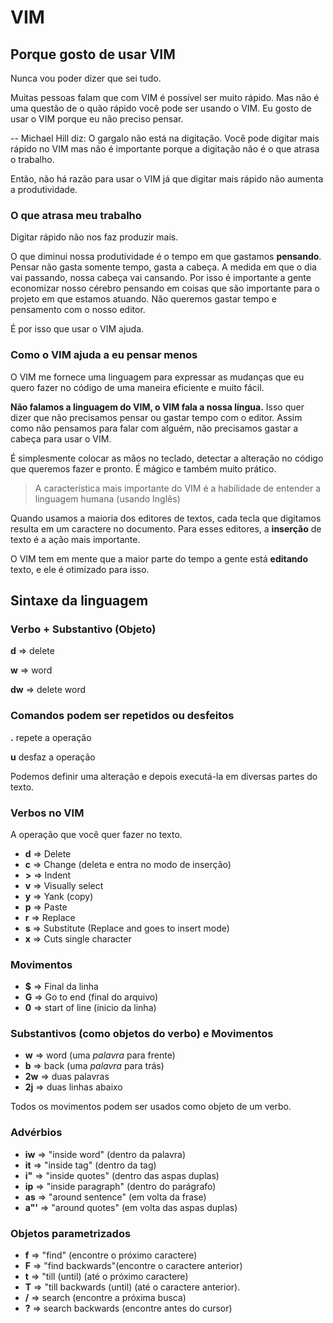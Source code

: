 # VIM

## Porque gosto de usar VIM

Nunca vou poder dizer que sei tudo.

Muitas pessoas falam que com VIM é possível ser muito rápido.
Mas não é uma questão de o quão rápido você pode ser usando o VIM.
Eu gosto de usar o VIM porque eu não preciso pensar.

-- Michael Hill diz: O gargalo não está na digitação.
Você pode digitar mais rápido no VIM mas não é importante porque a digitação não
é o que atrasa o trabalho.

Então, não há razão para usar o VIM já que digitar mais rápido não aumenta a produtividade.

### O que atrasa meu trabalho

Digitar rápido não nos faz produzir mais.

O que diminui nossa produtividade é o tempo em que gastamos **pensando**.
Pensar não gasta somente tempo, gasta a cabeça.
A medida em que o dia vai passando, nossa cabeça vai cansando.
Por isso é importante a gente economizar nosso cérebro pensando em coisas que
são importante para o projeto em que estamos atuando.
Não queremos gastar tempo e pensamento com o nosso editor.

É por isso que usar o VIM ajuda.

### Como o VIM ajuda a eu pensar menos

O VIM me fornece uma linguagem para expressar as mudanças que eu quero fazer
no código de uma maneira eficiente e muito fácil.

**Não falamos a linguagem do VIM, o VIM fala a nossa língua.**
Isso quer dizer que não precisamos pensar ou gastar tempo com o editor.
Assim como não pensamos para falar com alguém,
não precisamos gastar a cabeça para usar o VIM.

É simplesmente colocar as mãos no teclado,
detectar a alteração no código que queremos fazer e pronto.
É mágico e também muito prático.

> A característica mais importante do VIM
é a habilidade de entender a linguagem humana (usando Inglês)

Quando usamos a maioria dos editores de textos,
cada tecla que digitamos resulta em um caractere no documento.
Para esses editores, a **inserção** de texto é a ação mais importante.

O VIM tem em mente que a maior parte do tempo a gente está **editando** texto,
e ele é otimizado para isso.

## Sintaxe da linguagem

### Verbo + Substantivo (Objeto)

**d** => delete

**w** => word

**dw** => delete word

### Comandos podem ser repetidos ou desfeitos

**.** repete a operação

**u** desfaz a operação

Podemos definir uma alteração e depois executá-la em
diversas partes do texto.

### Verbos no VIM

A operação que você quer fazer no texto.

* **d** => Delete
* **c** => Change (deleta e entra no modo de inserção)
* **>** => Indent
* **v** => Visually select
* **y** => Yank (copy)
* **p** => Paste
* **r** => Replace
* **s** => Substitute (Replace and goes to insert mode)
* **x** => Cuts single character

### Movimentos

* **$** => Final da linha
* **G** => Go to end (final do arquivo)
* **0** => start of line (inicio da linha)

### Substantivos (como objetos do verbo) e Movimentos

* **w** => word (uma *palavra* para frente)
* **b** => back (uma *palavra* para trás)
* **2w** => duas palavras
* **2j** => duas linhas abaixo

Todos os movimentos podem ser usados como objeto de um verbo.

### Advérbios

* **iw** => "inside word" (dentro da palavra)
* **it** => "inside tag" (dentro da tag)
* **i"** => "inside quotes" (dentro das aspas duplas)
* **ip** => "inside paragraph" (dentro do parágrafo)
* **as** => "around sentence" (em volta da frase)
* **a"'** => "around quotes" (em volta das aspas duplas)

### Objetos parametrizados

* **f** => "find" (encontre o próximo caractere)
* **F** => "find backwards"(encontre o caractere anterior)
* **t** => "till (until) (até o próximo caractere)
* **T** => "till backwards (until) (até o caractere anterior).
* **/** => search (encontre a próxima busca)
* **?** => search backwards (encontre antes do cursor)
